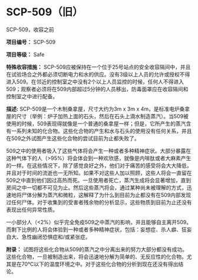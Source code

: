# SCP-509（旧）
                        



SCP-509，收容之前



**项目编号：** SCP-509

**项目等级：** Safe

**特殊收容措施：** SCP-509应被保持在一个位于25号站点的安全收容隔间中，并且在试验场合之外都必须切断电力和水的供应。没有3级以上人员的允许或授权不得进入509。在邻近的控制室之中没有2个以上人员监控的时候，任何人不得进入509；观察者必须将在509内部超过5分钟的人员移出，防毒面罩应在收容隔间和控制室之中进行配备。

**描述:** SCP-509是一个木制桑拿屋，尺寸大约为3m x 3m x 4m，是标准电炉桑拿屋的尺寸（举例：炉子加热上面的石头，然后在石头上滴水制造蒸汽）。当509被使用的时候，509表现得就像是一个普通的桑拿屋一样；但是，它所产生的蒸汽含有一系列未知的化合物。这些化合物的产生和水与石头的使用没有任何关系，并且在509之外试图产生这些化合物的尝试目前为止都失败了。

509之中的使用者吸入了这些气体将会产生一种或者多种精神症状。大部分暴露在这种气体下的人（>95%）将会体会到一种欢欣感，就像是内啡肽或者大麻素产生的一样。在这些情况下，除了感觉良好之外，他们对于痛苦的感受将会大大降低，并且对于时间的流逝也一无所知。如果不对这些人加以照顾，这些人将会一直留在509之中直到他们因过高热而死。一旦使用者死亡，蒸汽生成将会显著增加，直到房间之中一切都不可见为止。然后这些蒸汽将会，通过某种尚未被理解的方式，迅速地将尸体分解为蒸汽和微粒，这解释了为什么到目前为止都没有在509内部发现过任何尸体。对于收集到的受害者残余物的分析显示，这些物质到目前为止还没有表现出任何异常性质。

一小部分人（<2%）似乎完全免疫509之中蒸汽的影响，并且能够自主离开509。而剩下比例的人将会体验到一种或者多种精神症状，包括：妄想症、杀人癖、狂妄自大、急性幽闭恐惧症和/或紧张症。

**附录：** 试图将这些化合物从509的蒸汽之中分离出来的努力大部分都没有成功。这些化合物，一旦被制造出来，将会迅速地分解为简单的、无反应性的化合物。尤其是在70℃以下的温度环境之中。对于这些化合物的分析到现在还没有得出结论。


                    